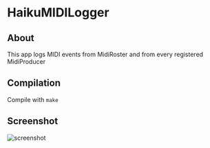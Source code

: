 # HaikuMIDILogger
## About
This app logs MIDI events from MidiRoster and from every registered MidiProducer
## Compilation
Compile with `make`
## Screenshot
![screenshot](https://i.imgur.com/0kuKdOD.png)
